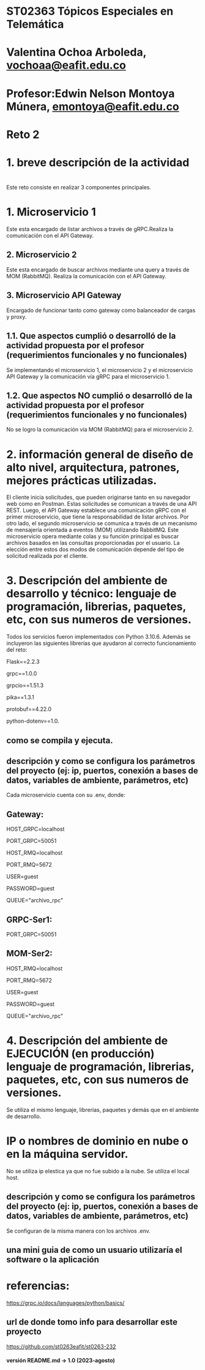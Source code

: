 # ST02363 Tópicos Especiales en Telemática
#
# Valentina Ochoa Arboleda, vochoaa@eafit.edu.co
#
# Profesor:Edwin Nelson Montoya Múnera, emontoya@eafit.edu.co
#
# 
# Reto 2
#
# 1. breve descripción de la actividad
#
  Este  reto consiste en realizar 3 componentes principales.
  # 1. Microservicio 1
  Este esta encargado de listar archivos a través de gRPC.Realiza la comunicación con el API Gateway.
  ## 2. Microservicio 2
  Este esta encargado de buscar archivos mediante una query a través de MOM (RabbitMQ). Realiza la comunicación con el API Gateway.
  ## 3. Microservicio API Gateway
  Encargado de funcionar tanto como gateway como balanceador de cargas y proxy.
## 1.1. Que aspectos cumplió o desarrolló de la actividad propuesta por el profesor (requerimientos funcionales y no funcionales)
Se implementando el microservicio 1, el microservicio 2 y el microservicio API Gateway y la comunicación vía gRPC para el microservicio 1.
## 1.2. Que aspectos NO cumplió o desarrolló de la actividad propuesta por el profesor (requerimientos funcionales y no funcionales)
No se logro la comunicación vía MOM (RabbitMQ) para el microservicio 2.
# 2. información general de diseño de alto nivel, arquitectura, patrones, mejores prácticas utilizadas.
El cliente inicia solicitudes, que pueden originarse tanto en su navegador web como en Postman. Estas solicitudes se comunican a través de una API REST. Luego, el API Gateway establece una comunicación gRPC con el primer microservicio, que tiene la responsabilidad de listar archivos. Por otro lado, el segundo microservicio se comunica a través de un mecanismo de mensajería orientada a eventos (MOM) utilizando RabbitMQ. Este microservicio opera mediante colas y su función principal es buscar archivos basados en las consultas proporcionadas por el usuario. La elección entre estos dos modos de comunicación depende del tipo de solicitud realizada por el cliente.

# 3. Descripción del ambiente de desarrollo y técnico: lenguaje de programación, librerias, paquetes, etc, con sus numeros de versiones.
Todos los servicios fueron implementados con Python 3.10.6. Además se incluyeron las siguientes librerías que ayudaron al correcto funcionamiento del reto: 

  Flask==2.2.3
  
  grpc==1.0.0
  
  grpcio==1.51.3
  
  pika==1.3.1
  
  protobuf==4.22.0
  
  python-dotenv==1.0.

## como se compila y ejecuta.
## descripción y como se configura los parámetros del proyecto (ej: ip, puertos, conexión a bases de datos, variables de ambiente, parámetros, etc)
Cada microservicio cuenta con su .env, donde:
## Gateway:
HOST_GRPC=localhost

PORT_GRPC=50051

HOST_RMQ=localhost

PORT_RMQ=5672

USER=guest

PASSWORD=guest

QUEUE="archivo_rpc"

## GRPC-Ser1:
PORT_GRPC=50051
## MOM-Ser2:
HOST_RMQ=localhost

PORT_RMQ=5672

USER=guest

PASSWORD=guest

QUEUE="archivo_rpc"
 
# 4. Descripción del ambiente de EJECUCIÓN (en producción) lenguaje de programación, librerias, paquetes, etc, con sus numeros de versiones.
Se utiliza el mismo lenguaje, librerías, paquetes y demás que en el ambiente de desarrollo.
# IP o nombres de dominio en nube o en la máquina servidor.
No se utiliza ip elestica ya que no fue subido a la nube. 
Se utiliza el local host.
## descripción y como se configura los parámetros del proyecto (ej: ip, puertos, conexión a bases de datos, variables de ambiente, parámetros, etc)
Se configuran de la misma manera con los archivos .env.

## una mini guia de como un usuario utilizaría el software o la aplicación

# referencias:
https://grpc.io/docs/languages/python/basics/
## url de donde tomo info para desarrollar este proyecto
https://github.com/st0263eafit/st0263-232
#### versión README.md -> 1.0 (2023-agosto)
